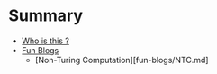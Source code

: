 # Summary

* [Who is this ?](README.md)
* [Fun Blogs](fun-blogs/README.md)
    * [Non-Turing Computation][fun-blogs/NTC.md]

